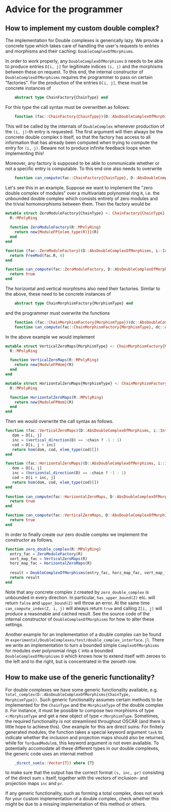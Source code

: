 # Advice for the programmer

## How to implement my custom double complex?
The implementation for Double complexes is generically lazy. We provide 
a concrete type which takes care of handling the user's requests 
to entries and morphisms and their caching: `DoubleComplexOfMorphisms`. 

In order to work properly, any `DoubleComplexOfMorphisms` `D` needs to be able to produce
entries `D[i, j]` for legitimate indices `(i, j)` and the morphisms between 
these on request. To this end, the internal constructor of `DoubleComplexOfMorphisms` 
requires the programmer to pass on certain "factories". For the production 
of the entries `D[i, j]`, these must be concrete instances of 
```julia 
    abstract type ChainFactory{ChainType} end
```
For this type the call syntax must be overwritten as follows:
```julia
    function (fac::ChainFactory{ChainType})(D::AbsDoubleComplexOfMorphisms, i::Int, j::Int)::ChainType where {ChainType}
```
This will be called by the internals of `DoubleComplex` whenever production of the `(i, j)`-th 
entry is requested. The first argument will then always be the concrete double complex `D` itself, 
so that the factory has access to all information that has already been computed when trying 
to compute the entry for `(i, j)`. Beware not to produce infinite feedback loops when implementing this!

Moreover, any factory is supposed to be able to communicate whether or not a specific 
entry is computable. To this end one also needs to overwrite
```julia
    function can_compute(fac::ChainFactory{ChainType}, D::AbsDoubleComplexOfMorphisms, i::Int, j::Int)::Bool where {ChainType}
```

Let's see this in an example. Suppose we want to implement the "zero double complex of modules" 
over a multivariate polynomial ring `R`, i.e. the unbounded double complex which consists 
entirely of zero modules and the trivial homomorphisms between them. Then the factory would be 
```julia
mutable struct ZeroModuleFactory{ChainType} <: ChainFactory{ChainType}
  R::MPolyRing
  
  function ZeroModuleFactory(R::MPolyRing)
    return new{ModuleFP{elem_type(R)}}(R)
  end
end

function (fac::ZeroModuleFactory)(D::AbsDoubleComplexOfMorphisms, i::Int, j::Int)
  return FreeMod(fac.R, 0)
end

function can_compute(fac::ZeroModuleFactory, D::AbsDoubleComplexOfMorphisms, i::Int, j::Int)
  return true
end
```

The horizontal and vertical morphisms also need their factories. Similar to the above, these 
need to be concrete instances of 
```julia
    abstract type ChainMorphismFactory{MorphismType} end
```
and the programmer must overwrite the functions 
```julia
    function (fac::ChainMorphismFactory{MorphismType})(dc::AbsDoubleComplexOfMorphisms, i::Int, j::Int)::MorphismType where {MorphismType}
    function can_compute(fac::ChainMorphismFactory{MorphismType}, dc::AbsDoubleComplexOfMorphisms, i::Int, j::Int)::Bool where {MorphismType}
```
In the above example we would implement
```julia
mutable struct VerticalZeroMaps{MorphismType} <: ChainMorphismFactory{MorphismType}
  R::MPolyRing

  function VerticalZeroMaps(R::MPolyRing)
    return new{ModuleFPHom}(R)
  end
end

mutable struct HorizontalZeroMaps{MorphismType} <: ChainMorphismFactory{MorphismType}
  R::MPolyRing

  function HorizontalZeroMaps(R::MPolyRing)
    return new{ModuleFPHom}(R)
  end
end
```
Then we would overwrite the call syntax as follows.
```julia
function (fac::VerticalZeroMaps)(D::AbsDoubleComplexOfMorphisms, i::Int, j::Int)
   dom = D[i, j]
   inc = (vertical_direction(D) == :chain ? -1 : 1)
   cod = D[i, j + inc]
   return hom(dom, cod, elem_type(cod)[])
end

function (fac::HorizontalZeroMaps)(D::AbsDoubleComplexOfMorphisms, i::Int, j::Int)
   dom = D[i, j]
   inc = (horizontal_direction(D) == :chain ? -1 : 1)
   cod = D[i + inc, j]
   return hom(dom, cod, elem_type(cod)[])
end
  
function can_compute(fac::HorizontalZeroMaps, D::AbsDoubleComplexOfMorphisms, i::Int, j::Int)
  return true
end

function can_compute(fac::VerticalZeroMaps, D::AbsDoubleComplexOfMorphisms, i::Int, j::Int)
  return true
end
```

In order to finally create our zero double complex we implement the constructor as 
follows.
```julia
function zero_double_complex(R::MPolyRing)
  entry_fac = ZeroModuleFactory(R)
  vert_map_fac = VerticalZeroMaps(R)
  horz_map_fac = HorizontalZeroMaps(R)
  
  result = DoubleComplexOfMorphisms(entry_fac, horz_map_fac, vert_map_fac, horizontal_direction=:chain, vertical_direction=:chain)
  return result
end
```
Note that any concrete complex `Z` created by `zero_double_complex` is unbounded in every direction. 
In particular, `has_upper_bound(Z)` etc. will 
return `false` and `upper_bound(Z)` will throw an error. 
At the same time `can_compute_index(Z, i, j)` will always return `true` and 
calling `Z[i, j]` will produce a reasonable and cached result.
See the source code of the internal 
constructor of `DoubleComplexOfMorphisms` for how to alter these settings.

Another example for an implementation of a double complex can be 
found in `experimental/DoubleComplexes/test/double_complex_interface.jl`. 
There we write an implementation to turn a bounded simple 
`ComplexOfMorphisms` for modules over polynomial rings `C` 
into a bounded `DoubleComplexOfMorphisms` `D` which knows how to extend itself 
with zeroes to the left and to the right, but is concentrated in the zeroeth row.


## How to make use of the generic functionality?

For double complexes we have some generic functionality available, e.g. 
`total_complex(D::AbsDoubleComplexOfMorphisms{ChainType, MorphismType})`. 
Such generic functionality assumes certain methods to be implemented for the 
`ChainType` and the `MorphismType` of the double complex `D`. For instance, 
it must be possible to compose two morphisms of type `<:MorphismType` and 
get a new object of type `<:MorphismType`. Sometimes, the required functionality 
is not streamlined throughout OSCAR (and there is little hope to achieve this).
One example for this are direct sums: For finitely generated modules, the 
function takes a special keyword argument `task` to indicate whether the inclusion 
and projection maps should also be returned, while for `TorQuadModule`s, this keyword argument 
is not even available. To potentially accomodate all these different types in our 
double complexes, the generic code uses an internal method
```julia
    _direct_sum(u::Vector{T}) where {T}
```
to make sure that the output has the correct format `(s, inc, pr)` consisting of the 
direct sum `s` itself, together with the vectors of inclusion- and projection 
maps `inc` and `pr`.

If any generic functionality, such as forming a total complex,
 does not work for your custom implementation of a double 
complex, check whether this might be due to a missing implementation of this method or others.
    
